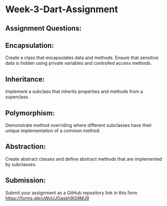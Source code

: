 # Week-3-Dart-Assignment
## Assignment Questions:

## Encapsulation:

Create a class that encapsulates data and methods.
Ensure that sensitive data is hidden using private variables and controlled access methods.

## Inheritance:

Implement a subclass that inherits properties and methods from a superclass.

## Polymorphism:

Demonstrate method overriding where different subclasses have their unique implementation of a common method.

## Abstraction:

Create abstract classes and define abstract methods that are implemented by subclasses.
## Submission:

Submit your assignment as a GitHub repository link in this form https://forms.gle/uWoUJGaskh9jS9MJ9